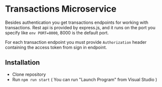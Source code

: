 # Transactions Microservice

Besides authentication you get transactions endpoints for working with transactions. Rest api is provided by express.js, and it runs on the port you specify like `env PORT=8000`, 8000 is the default port.

For each transaction endpoint you must provide `Authorization` header containing the access token from sign in endpoint.

## Installation

- Clone repository
- Run `npm run start` ( You can run "Launch Program" from Visual Studio )